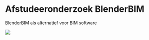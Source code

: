 # Afstudeeronderzoek BlenderBIM
BlenderBIM als alternatief voor BIM software

![](WJ_Roodhorst_Eindproducten_Overzichtstekening.png)
